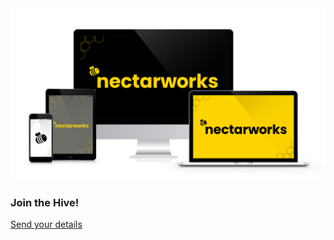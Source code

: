 <div class="area cta">
    <div class="wrapper">
        <div class="cta-header">
            <img src="/assets/png/nectarworks-devices.png" class="animate-rise" />
            <h3 animate-rise>
                Join the Hive!
            </h3>
            <a href="mailto:contact@nectarworks.io" class="button animate-rise scroll" target="_blank" rel="nofollower noopener noreferrer" alt="Vacancies">Send your details</a>
        </div>
    </div>
</div>